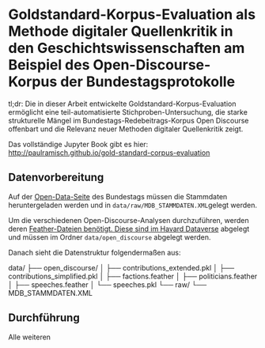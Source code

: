 # Goldstandard-Korpus-Evaluation als Methode digitaler Quellenkritik in den Geschichtswissenschaften am Beispiel des Open-Discourse-Korpus der Bundestagsprotokolle

tl;dr: Die in dieser Arbeit entwickelte Goldstandard-Korpus-Evaluation ermöglicht eine teil-automatisierte Stichproben-Untersuchung, die starke strukturelle Mängel im Bundestags-Redebeitrags-Korpus Open Discourse offenbart und die Relevanz neuer Methoden digitaler Quellenkritik zeigt.

Das vollständige Jupyter Book gibt es hier: http://paulramisch.github.io/gold-standard-corpus-evaluation  


## Datenvorbereitung
Auf der [Open-Data-Seite](https://www.bundestag.de/services/opendata) des Bundestags müssen die Stammdaten heruntergeladen werden und in `data/raw/MDB_STAMMDATEN.XML`gelegt werden.

Um die verschiedenen Open-Discourse-Analysen durchzuführen, werden deren [Feather-Dateien benötigt. Diese sind im Havard Dataverse](https://dataverse.harvard.edu/dataset.xhtml?persistentId=doi:10.7910/DVN/FIKIBO) abgelegt und müssen im Ordner `data/open_discourse` abgelegt werden.

Danach sieht die Datenstruktur folgendermaßen aus:

data/
├── open_discourse/
│   ├── contributions_extended.pkl
│   ├── contributions_simplified.pkl
│   ├── factions.feather
│   ├── politicians.feather
│   ├── speeches.feather
│   └── speeches.pkl
└── raw/
    └── MDB_STAMMDATEN.XML

## Durchführung
Alle weiteren 